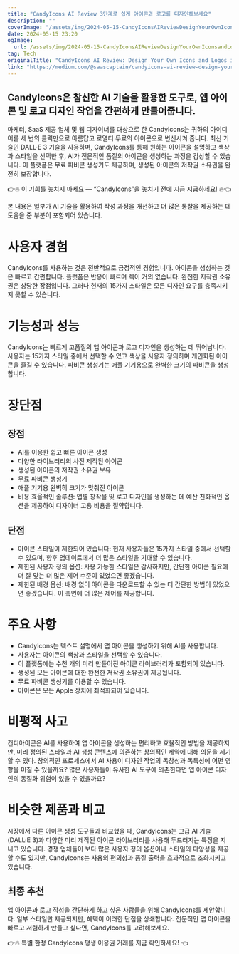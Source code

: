 ```yaml
---
title: "CandyIcons AI Review 3단계로 쉽게 아이콘과 로고를 디자인해보세요"
description: ""
coverImage: "/assets/img/2024-05-15-CandyIconsAIReviewDesignYourOwnIconsandLogosin3SimpleSteps_0.png"
date: 2024-05-15 23:20
ogImage: 
  url: /assets/img/2024-05-15-CandyIconsAIReviewDesignYourOwnIconsandLogosin3SimpleSteps_0.png
tag: Tech
originalTitle: "CandyIcons AI Review: Design Your Own Icons and Logos in 3 Simple Steps"
link: "https://medium.com/@saascaptain/candyicons-ai-review-design-your-own-icons-and-logos-in-3-simple-steps-cdd5a95b3511"
---
```



## CandyIcons은 참신한 AI 기술을 활용한 도구로, 앱 아이콘 및 로고 디자인 작업을 간편하게 만들어줍니다.

마케터, SaaS 제공 업체 및 웹 디자이너를 대상으로 한 CandyIcons는 귀하의 아이디어를 세 번의 클릭만으로 아름답고 로열티 무료의 아이콘으로 변신시켜 줍니다. 최신 기술인 DALL·E 3 기술을 사용하며, CandyIcons를 통해 원하는 아이콘을 설명하고 색상과 스타일을 선택한 후, AI가 전문적인 품질의 아이콘을 생성하는 과정을 감상할 수 있습니다. 이 플랫폼은 무료 파비콘 생성기도 제공하며, 생성된 아이콘의 저작권 소유권을 완전히 보장합니다.

👉🔥 이 기회를 놓치지 마세요 — “CandyIcons”을 놓치기 전에 지금 지급하세요! 🔥👈

본 내용은 일부가 AI 기술을 활용하여 작성 과정을 개선하고 더 많은 통찰을 제공하는 데 도움을 준 부분이 포함되어 있습니다.



# 사용자 경험

CandyIcons를 사용하는 것은 전반적으로 긍정적인 경험입니다. 아이콘을 생성하는 것은 빠르고 간편합니다. 플랫폼은 반응이 빠르며 렉이 거의 없습니다. 완전한 저작권 소유권은 상당한 장점입니다. 그러나 현재의 15가지 스타일은 모든 디자인 요구를 충족시키지 못할 수 있습니다.

# 기능성과 성능

CandyIcons는 빠르게 고품질의 앱 아이콘과 로고 디자인을 생성하는 데 뛰어납니다. 사용자는 15가지 스타일 중에서 선택할 수 있고 색상을 사용자 정의하며 개인화된 아이콘을 즐길 수 있습니다. 파비콘 생성기는 애플 기기용으로 완벽한 크기의 파비콘을 생성합니다.



# 장단점

## 장점

- AI를 이용한 쉽고 빠른 아이콘 생성
- 다양한 라이브러리의 사전 제작된 아이콘
- 생성된 아이콘의 저작권 소유권 보유
- 무료 파비콘 생성기
- 애플 기기용 완벽히 크기가 맞춰진 아이콘
- 비용 효율적인 솔루션: 앱별 창작물 및 로고 디자인을 생성하는 데 예산 친화적인 옵션을 제공하여 디자이너 고용 비용을 절약합니다.

## 단점



- 아이콘 스타일이 제한되어 있습니다: 현재 사용자들은 15가지 스타일 중에서 선택할 수 있으며, 향후 업데이트에서 더 많은 스타일을 기대할 수 있습니다.
- 제한된 사용자 정의 옵션: 사용 가능한 스타일은 감사하지만, 간단한 아이콘 필요에 더 잘 맞는 더 많은 제어 수준이 있었으면 좋겠습니다.
- 제한된 배경 옵션: 배경 없이 아이콘을 다운로드할 수 있는 더 간단한 방법이 있었으면 좋겠습니다. 이 측면에 더 많은 제어를 제공합니다.

# 주요 사항

- CandyIcons는 텍스트 설명에서 앱 아이콘을 생성하기 위해 AI를 사용합니다.
- 사용자는 아이콘의 색상과 스타일을 선택할 수 있습니다.
- 이 플랫폼에는 수천 개의 미리 만들어진 아이콘 라이브러리가 포함되어 있습니다.
- 생성된 모든 아이콘에 대한 완전한 저작권 소유권이 제공됩니다.
- 무료 파비콘 생성기를 이용할 수 있습니다.
- 아이콘은 모든 Apple 장치에 최적화되어 있습니다.

# 비평적 사고



캔디아이콘은 AI를 사용하여 앱 아이콘을 생성하는 편리하고 효율적인 방법을 제공하지만, 미리 정의된 스타일과 AI 생성 콘텐츠에 의존하는 창의적인 제약에 대해 의문을 제기할 수 있다. 창의적인 프로세스에서 AI 사용이 디자인 작업의 독창성과 독특성에 어떤 영향을 미칠 수 있을까요? 많은 사용자들이 유사한 AI 도구에 의존한다면 앱 아이콘 디자인의 동질화 위험이 있을 수 있을까요?

# 비슷한 제품과 비교

시장에서 다른 아이콘 생성 도구들과 비교했을 때, CandyIcons는 고급 AI 기술(DALL·E 3)과 다양한 미리 제작된 아이콘 라이브러리를 사용해 두드러지는 특징을 지니고 있습니다. 경쟁 업체들이 보다 많은 사용자 정의 옵션이나 스타일의 다양성을 제공할 수도 있지만, CandyIcons는 사용의 편의성과 품질 출력을 효과적으로 조화시키고 있습니다.



## 최종 추천

앱 아이콘과 로고 작성을 간단하게 하고 싶은 사람들을 위해 CandyIcons를 제안합니다. 일부 스타일만 제공되지만, 혜택이 이러한 단점을 상쇄합니다. 전문적인 앱 아이콘을 빠르고 저렴하게 만들고 싶다면, CandyIcons를 고려해보세요.

👉🔥 특별 한정 CandyIcons 평생 이용권 거래를 지금 확인하세요! 👈